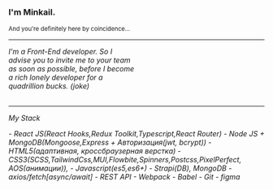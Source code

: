 ### I'm Minkail.

<sup>And you're definitely here by coincidence...</sup>

---

<div style="display: flex;">
<em style="width: 50%;">I'm a Front-End developer. So I advise you to invite me to your team as soon as possible, before I become a rich lonely developer for a quadrillion bucks. (joke) </em>
</div>
<br>

---

<em style="width: 50%;">My Stack</em>

<em style="width: 50%;">
- React JS(React Hooks,Redux Toolkit,Typescript,React Router)
- Node JS + MongoDB(Mongoose,Express + Авторизация(jwt, bcrypt))
- HTML5(адаптивная, кроссбраузерная верстка)
- CSS3(SCSS,TailwindCss,MUI,Flowbite,Spinners,Postcss,PixelPerfect, AOS(анимации)),
- Javascript(es5,es6+)
- Strapi(DB), MongoDB
- axios/fetch[async/await]
- REST API
- Webpack
- Babel
- Git
- figma
</em>
